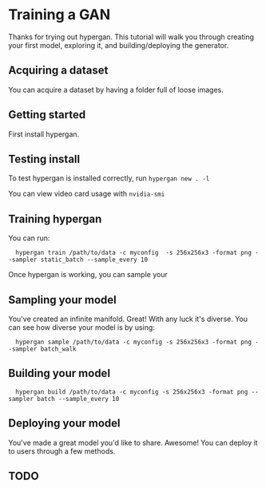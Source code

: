 # Training a GAN

Thanks for trying out hypergan. This tutorial will walk you through creating your first model, exploring it, and building/deploying the generator.

## Acquiring a dataset

You can acquire a dataset by having a folder full of loose images.

## Getting started

First install hypergan.

## Testing install

To test hypergan is installed correctly, run `hypergan new . -l`

You can view video card usage with `nvidia-smi`

## Training hypergan

You can run:

```text
  hypergan train /path/to/data -c myconfig  -s 256x256x3 -format png --sampler static_batch --sample_every 10
```

Once hypergan is working, you can sample your

## Sampling your model

You've created an infinite manifold. Great! With any luck it's diverse. You can see how diverse your model is by using:

```text
  hypergan sample /path/to/data -c myconfig -s 256x256x3 -format png --sampler batch_walk
```

## Building your model

```text
  hypergan build /path/to/data -c myconfig -s 256x256x3 -format png --sampler batch --sample_every 10
```

## Deploying your model

You've made a great model you'd like to share. Awesome! You can deploy it to users through a few methods.

## TODO

